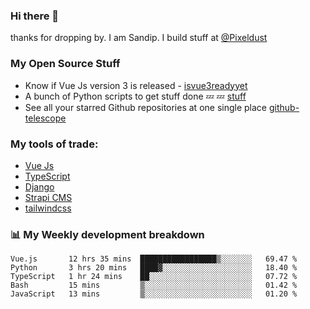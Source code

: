 ### Hi there 👋

thanks for dropping by.
I am Sandip. I build stuff at [@Pixeldust](github.com/pixeldust-in/)

###  **My Open Source Stuff**

 - Know if Vue Js version 3 is released -  [isvue3readyyet](https://github.com/sandiprb/isvue3readyyet)
 - A bunch of Python scripts to get stuff done 💤 💤 [stuff](https://github.com/sandiprb/stuff)
 - See all your starred Github repositories at one single place [github-telescope](https://github.com/sandiprb/github-telescope)



###  **My tools of trade:**
 - [Vue Js](https://github.com/vuejs/vue/)
 - [TypeScript](https://github.com/microsoft/TypeScript)
 - [Django](github.com/django/django)
 - [Strapi CMS](github.com/strapi/strapi)
 - [tailwindcss](https://github.com/tailwindlabs/tailwindcss)


###  📊 **My Weekly development breakdown**
<!--START_SECTION:waka-->
```text
Vue.js       12 hrs 35 mins  █████████████████▒░░░░░░░   69.47 % 
Python       3 hrs 20 mins   ████▓░░░░░░░░░░░░░░░░░░░░   18.40 % 
TypeScript   1 hr 24 mins    ██░░░░░░░░░░░░░░░░░░░░░░░   07.72 % 
Bash         15 mins         ▒░░░░░░░░░░░░░░░░░░░░░░░░   01.42 % 
JavaScript   13 mins         ▒░░░░░░░░░░░░░░░░░░░░░░░░   01.20 % 
```
<!--END_SECTION:waka-->
